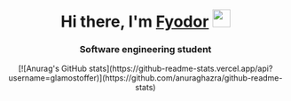 <h1 align="center">Hi there, I'm <a href="https://t.me/glamostoffer" target="_blank">Fyodor</a> 
<img src="https://github.com/blackcater/blackcater/raw/main/images/Hi.gif" height="32"/></h1>
<h3 align="center">Software engineering student</h3>

<div align="center">
  [![Anurag's GitHub stats](https://github-readme-stats.vercel.app/api?username=glamostoffer)](https://github.com/anuraghazra/github-readme-stats)
</div>
